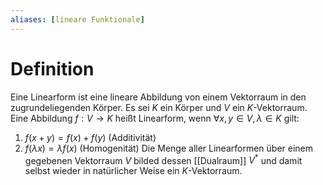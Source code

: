 ```yaml
---
aliases: [lineare Funktionale]
---
```

# Definition
Eine Linearform ist eine lineare Abbildung von einem Vektorraum in den zugrundeliegenden Körper. Es sei $K$ ein Körper und $V$ ein $K$-Vektorraum. Eine Abbildung $f: V \to K$ heißt Linearform, wenn $\forall x, y \in V, \lambda \in K$ gilt:
1. $f(x+y) = f(x) + f(y)$ (Additivität)
2. $f(\lambda x) = \lambda f(x)$ (Homogenität)
Die Menge aller Linearformen über einem gegebenen Vektorraum $V$ bilded dessen [[Dualraum]] $V^*$ und damit selbst wieder in natürlicher Weise ein $K$-Vektorraum.

